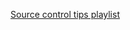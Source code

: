 [Source control tips playlist](https://www.youtube.com/watch?v=3yF_UA90eus&list=PL0wdY-a7NGwj86B-ANquXV74BiNKhYNb-&index=1)




